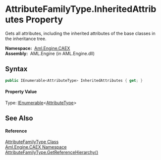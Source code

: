AttributeFamilyType.InheritedAttributes Property
================================================
Gets all attributes, including the inherited attributes of the base classes in the inheritance tree.

  **Namespace:**  [Aml.Engine.CAEX][1]  
  **Assembly:**  AML.Engine (in AML.Engine.dll)

Syntax
------

```csharp
public IEnumerable<AttributeType> InheritedAttributes { get; }
```

#### Property Value
Type: [IEnumerable][2]&lt;[AttributeType][3]>

See Also
--------

#### Reference
[AttributeFamilyType Class][4]  
[Aml.Engine.CAEX Namespace][1]  
[AttributeFamilyType.GetReferenceHierarchy()][5]  

[1]: ../README.md
[2]: https://docs.microsoft.com/dotnet/api/system.collections.generic.ienumerable-1
[3]: ../AttributeType/README.md
[4]: README.md
[5]: GetReferenceHierarchy.md
[6]: https://www.automationml.org
[7]: ../../icons/logoShade.png